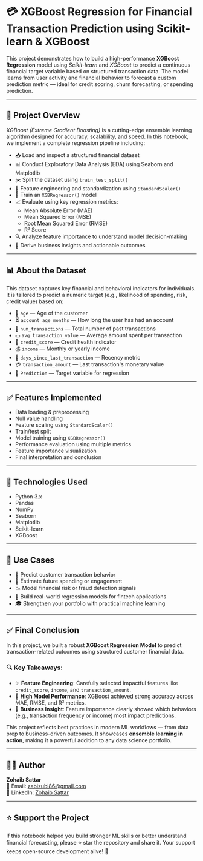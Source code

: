 # 💳 XGBoost Regression for Financial Transaction Prediction using Scikit-learn & XGBoost

This project demonstrates how to build a high-performance **XGBoost Regression** model using *Scikit-learn* and *XGBoost* to predict a continuous financial target variable based on structured transaction data. The model learns from user activity and financial behavior to forecast a custom prediction metric — ideal for credit scoring, churn forecasting, or spending prediction.

---

## 📘 Project Overview

*XGBoost (Extreme Gradient Boosting)* is a cutting-edge ensemble learning algorithm designed for accuracy, scalability, and speed. In this notebook, we implement a complete regression pipeline including:

- 📥 Load and inspect a structured financial dataset  
- 📊 Conduct Exploratory Data Analysis (EDA) using Seaborn and Matplotlib  
- ✂️ Split the dataset using `train_test_split()`  
- 🧼 Feature engineering and standardization using `StandardScaler()`  
- 🧠 Train an `XGBRegressor()` model  
- 📈 Evaluate using key regression metrics:
  - Mean Absolute Error (MAE)
  - Mean Squared Error (MSE)
  - Root Mean Squared Error (RMSE)
  - R² Score  
- 🔍 Analyze feature importance to understand model decision-making  
- 🧠 Derive business insights and actionable outcomes  

---

## 📊 About the Dataset

This dataset captures key financial and behavioral indicators for individuals. It is tailored to predict a numeric target (e.g., likelihood of spending, risk, credit value) based on:

- 👤 `age` — Age of the customer  
- ⏳ `account_age_months` — How long the user has had an account  
- 🔁 `num_transactions` — Total number of past transactions  
- 💵 `avg_transaction_value` — Average amount spent per transaction  
- 🧮 `credit_score` — Credit health indicator  
- 💰 `income` — Monthly or yearly income  
- 📆 `days_since_last_transaction` — Recency metric  
- 💳 `transaction_amount` — Last transaction's monetary value  
- 🎯 `Prediction` — Target variable for regression  

---

## ✅ Features Implemented

- Data loading & preprocessing  
- Null value handling  
- Feature scaling using `StandardScaler()`  
- Train/test split  
- Model training using `XGBRegressor()`  
- Performance evaluation using multiple metrics  
- Feature importance visualization  
- Final interpretation and conclusion  

---

## 🧪 Technologies Used

- Python 3.x  
- Pandas  
- NumPy  
- Seaborn  
- Matplotlib  
- Scikit-learn  
- XGBoost  

---

## 📂 Use Cases

- 💼 Predict customer transaction behavior  
- 🧾 Estimate future spending or engagement  
- 📉 Model financial risk or fraud detection signals  
- 🧠 Build real-world regression models for fintech applications  
- 🎓 Strengthen your portfolio with practical machine learning  

---

## ✅ Final Conclusion

In this project, we built a robust **XGBoost Regression Model** to predict transaction-related outcomes using structured customer financial data.

### 🔍 Key Takeaways:

- ✨ **Feature Engineering**: Carefully selected impactful features like `credit_score`, `income`, and `transaction_amount`.
- 🧠 **High Model Performance**: XGBoost achieved strong accuracy across MAE, RMSE, and R² metrics.
- 📌 **Business Insight**: Feature importance clearly showed which behaviors (e.g., transaction frequency or income) most impact predictions.

This project reflects best practices in modern ML workflows — from data prep to business-driven outcomes. It showcases **ensemble learning in action**, making it a powerful addition to any data science portfolio.

---

## 👨‍💻 Author

**Zohaib Sattar**  
📧 Email: [zabizubi86@gmail.com](mailto:zabizubi86@gmail.com)  
🔗 LinkedIn: [Zohaib Sattar](https://www.linkedin.com/in/zohaib-sattar)

---

## ⭐ Support the Project

If this notebook helped you build stronger ML skills or better understand financial forecasting, please ⭐ star the repository and share it. Your support keeps open-source development alive! 🚀
